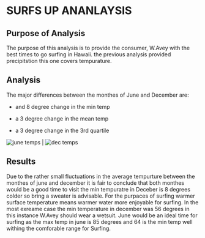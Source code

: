 #  SURFS UP  ANANLAYSIS

## Purpose of Analysis 
The purpose of this analysis is to provide the consumer, W.Avey with the best times to go surfing in Hawaii. the previous analysis provided precipitstion this one covers tempurature.
 



## Analysis
The major differences between the monthes of June and December are: 


* and 8 degree change in the min temp





* a 3 degree change in the mean temp      






* a 3 degree change in the 3rd quartile

![june temps](https://user-images.githubusercontent.com/111584967/201267495-eeea0ee0-bc57-4e9d-bfac-c979fd769e38.PNG)
  |  ![dec temps](https://user-images.githubusercontent.com/111584967/201267506-22a3bf77-2300-44f0-b220-35c5d42a113b.PNG)



## Results 

Due to the rather small fluctuations in the average tempurture between the monthes of june and december it is fair to conclude that both
monthes would be a good time to visit the min tempuratre in Deceber is 8 degrees colder so bring a sweater is advisable. For the purpaces of surfing warmer surface temperature means warmer water more enjoyable for surfing. In the most exreame case the min temperature in december was 56 degrees in this instance W.Avey should wear a wetsuit. June would be an ideal time for surfing as the max temp in june is 85 degrees and 64 is the min temp well withing the comforable range for Surfing.
